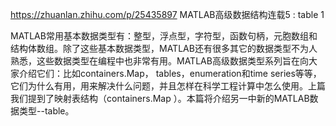 https://zhuanlan.zhihu.com/p/25435897
MATLAB高级数据结构连载5 : table 1

MATLAB常用基本数据类型有：整型，浮点型，字符型，函数句柄，元胞数组和结构体数组。除了这些基本数据类型，MATLAB还有很多其它的数据类型不为人熟悉，这些数据类型在编程中也非常有用。MATLAB高级数据类型系列旨在向大家介绍它们：比如containers.Map， tables，enumeration和time series等等，它们为什么有用，用来解决什么问题，并且怎样在科学工程计算中怎么使用。上篇我们提到了映射表结构（containers.Map ）。本篇将介绍另一中新的MATLAB数据类型--table。

























